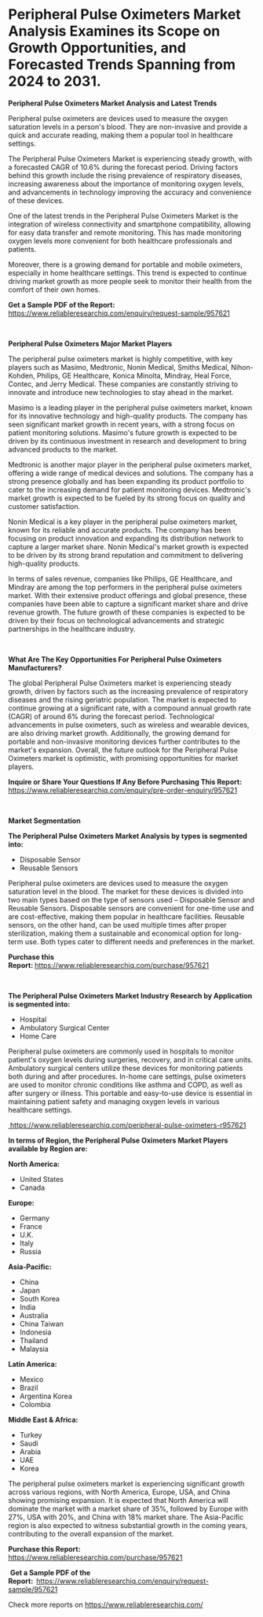 <p><h1>Peripheral Pulse Oximeters Market Analysis Examines its Scope on Growth Opportunities, and Forecasted Trends Spanning from 2024 to 2031.</h1></p><p><strong>Peripheral Pulse Oximeters Market Analysis and Latest Trends</strong></p>
<p><p>Peripheral pulse oximeters are devices used to measure the oxygen saturation levels in a person's blood. They are non-invasive and provide a quick and accurate reading, making them a popular tool in healthcare settings.</p><p>The Peripheral Pulse Oximeters Market is experiencing steady growth, with a forecasted CAGR of 10.6% during the forecast period. Driving factors behind this growth include the rising prevalence of respiratory diseases, increasing awareness about the importance of monitoring oxygen levels, and advancements in technology improving the accuracy and convenience of these devices.</p><p>One of the latest trends in the Peripheral Pulse Oximeters Market is the integration of wireless connectivity and smartphone compatibility, allowing for easy data transfer and remote monitoring. This has made monitoring oxygen levels more convenient for both healthcare professionals and patients.</p><p>Moreover, there is a growing demand for portable and mobile oximeters, especially in home healthcare settings. This trend is expected to continue driving market growth as more people seek to monitor their health from the comfort of their own homes.</p></p>
<p><strong>Get a Sample PDF of the Report:&nbsp;</strong> <a href="https://www.reliableresearchiq.com/enquiry/request-sample/957621">https://www.reliableresearchiq.com/enquiry/request-sample/957621</a></p>
<p>&nbsp;</p>
<p><strong>Peripheral Pulse Oximeters Major Market Players</strong></p>
<p><p>The peripheral pulse oximeters market is highly competitive, with key players such as Masimo, Medtronic, Nonin Medical, Smiths Medical, Nihon-Kohden, Philips, GE Healthcare, Konica Minolta, Mindray, Heal Force, Contec, and Jerry Medical. These companies are constantly striving to innovate and introduce new technologies to stay ahead in the market.</p><p>Masimo is a leading player in the peripheral pulse oximeters market, known for its innovative technology and high-quality products. The company has seen significant market growth in recent years, with a strong focus on patient monitoring solutions. Masimo's future growth is expected to be driven by its continuous investment in research and development to bring advanced products to the market.</p><p>Medtronic is another major player in the peripheral pulse oximeters market, offering a wide range of medical devices and solutions. The company has a strong presence globally and has been expanding its product portfolio to cater to the increasing demand for patient monitoring devices. Medtronic's market growth is expected to be fueled by its strong focus on quality and customer satisfaction.</p><p>Nonin Medical is a key player in the peripheral pulse oximeters market, known for its reliable and accurate products. The company has been focusing on product innovation and expanding its distribution network to capture a larger market share. Nonin Medical's market growth is expected to be driven by its strong brand reputation and commitment to delivering high-quality products.</p><p>In terms of sales revenue, companies like Philips, GE Healthcare, and Mindray are among the top performers in the peripheral pulse oximeters market. With their extensive product offerings and global presence, these companies have been able to capture a significant market share and drive revenue growth. The future growth of these companies is expected to be driven by their focus on technological advancements and strategic partnerships in the healthcare industry.</p></p>
<p>&nbsp;</p>
<p><strong>What Are The Key Opportunities For Peripheral Pulse Oximeters Manufacturers?</strong></p>
<p><p>The global Peripheral Pulse Oximeters market is experiencing steady growth, driven by factors such as the increasing prevalence of respiratory diseases and the rising geriatric population. The market is expected to continue growing at a significant rate, with a compound annual growth rate (CAGR) of around 6% during the forecast period. Technological advancements in pulse oximeters, such as wireless and wearable devices, are also driving market growth. Additionally, the growing demand for portable and non-invasive monitoring devices further contributes to the market's expansion. Overall, the future outlook for the Peripheral Pulse Oximeters market is optimistic, with promising opportunities for market players.</p></p>
<p><strong>Inquire or Share Your Questions If Any Before Purchasing This Report:</strong> <a href="https://www.reliableresearchiq.com/enquiry/pre-order-enquiry/957621">https://www.reliableresearchiq.com/enquiry/pre-order-enquiry/957621</a></p>
<p>&nbsp;</p>
<p><strong>Market Segmentation</strong></p>
<p><strong>The Peripheral Pulse Oximeters Market Analysis by types is segmented into:</strong></p>
<p><ul><li>Disposable Sensor</li><li>Reusable Sensors</li></ul></p>
<p><p>Peripheral pulse oximeters are devices used to measure the oxygen saturation level in the blood. The market for these devices is divided into two main types based on the type of sensors used – Disposable Sensor and Reusable Sensors. Disposable sensors are convenient for one-time use and are cost-effective, making them popular in healthcare facilities. Reusable sensors, on the other hand, can be used multiple times after proper sterilization, making them a sustainable and economical option for long-term use. Both types cater to different needs and preferences in the market.</p></p>
<p><strong>Purchase this Report:&nbsp;</strong><a href="https://www.reliableresearchiq.com/purchase/957621">https://www.reliableresearchiq.com/purchase/957621</a></p>
<p>&nbsp;</p>
<p><strong>The Peripheral Pulse Oximeters Market Industry Research by Application is segmented into:</strong></p>
<p><ul><li>Hospital</li><li>Ambulatory Surgical Center</li><li>Home Care</li></ul></p>
<p><p>Peripheral pulse oximeters are commonly used in hospitals to monitor patient's oxygen levels during surgeries, recovery, and in critical care units. Ambulatory surgical centers utilize these devices for monitoring patients both during and after procedures. In-home care settings, pulse oximeters are used to monitor chronic conditions like asthma and COPD, as well as after surgery or illness. This portable and easy-to-use device is essential in maintaining patient safety and managing oxygen levels in various healthcare settings.</p></p>
<p><a href="https://www.reliableresearchiq.com/peripheral-pulse-oximeters-r957621">&nbsp;https://www.reliableresearchiq.com/peripheral-pulse-oximeters-r957621</a></p>
<p><strong>In terms of Region, the Peripheral Pulse Oximeters Market Players available by Region are:</strong></p>
<p>
    <p> <strong> North America: </strong>
        <ul>
            <li>United States</li>
            <li>Canada</li>
        </ul>
        </p> 
    <p> <strong> Europe: </strong>
        <ul>
            <li>Germany</li>
            <li>France</li>
            <li>U.K.</li>
            <li>Italy</li>
            <li>Russia</li>
        </ul>
        </p> 
    <p> <strong> Asia-Pacific: </strong>
        <ul>
            <li>China</li>
            <li>Japan</li>
            <li>South Korea</li>
            <li>India</li>
            <li>Australia</li>
            <li>China Taiwan</li>
            <li>Indonesia</li>
            <li>Thailand</li>
            <li>Malaysia</li>
        </ul>
        </p> 
    <p> <strong> Latin America: </strong>
        <ul>
            <li>Mexico</li>
            <li>Brazil</li>
            <li>Argentina Korea</li>
            <li>Colombia</li>
        </ul>
        </p> 
    <p> <strong> Middle East & Africa: </strong>
        <ul>
            <li>Turkey</li>
            <li>Saudi</li>
            <li>Arabia</li>
            <li>UAE</li>
            <li>Korea</li>
        </ul>
    </p>
    </p>
<p><p>The peripheral pulse oximeters market is experiencing significant growth across various regions, with North America, Europe, USA, and China showing promising expansion. It is expected that North America will dominate the market with a market share of 35%, followed by Europe with 27%, USA with 20%, and China with 18% market share. The Asia-Pacific region is also expected to witness substantial growth in the coming years, contributing to the overall expansion of the market.</p></p>
<p><strong>Purchase this Report: </strong><a href="https://www.reliableresearchiq.com/purchase/957621">https://www.reliableresearchiq.com/purchase/957621</a></p>
<p>&nbsp;<strong>Get a Sample PDF of the Report:&nbsp;&nbsp;</strong><a href="https://www.reliableresearchiq.com/enquiry/request-sample/957621">https://www.reliableresearchiq.com/enquiry/request-sample/957621</a></p>
<p><strong></strong></p>
<p>Check more reports on <a href="https://www.reliableresearchiq.com/">https://www.reliableresearchiq.com/</a></p>